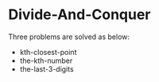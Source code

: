 # Divide-And-Conquer
Three problems are solved as below:

* kth-closest-point
* the-kth-number
* the-last-3-digits